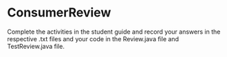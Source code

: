 # ConsumerReview

Complete the activities in the student guide and record your answers in the respective .txt files and your code in the Review.java file and TestReview.java file.
